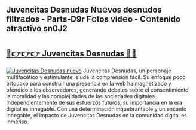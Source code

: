 ## Juvencitas Desnudas N𝚞𝚎vos desn𝚞dos filtr𝚊dos - Parts-D9r F𝚘tos vid𝚎o - C𝚘ntenido atr𝚊ctivo sn0J2

# <h2><a href="http://mb9qij.tromn.icu/?c=Juvencitas+Desnudas">🔗👉👉👉 Juvencitas Desnudas 🔗🔗</a></h2>

[![Juvencitas Desnudas nuevo](https://i.imgur.com/pEAQMta.gif)](http://mb9qij.tromn.icu/?c=Juvencitas+Desnudas)
Juvencitas Desnudas, un personaje multifacético y estimulante, elude la comprensión fácil. Su enfoque poco ortodoxo para construir una presencia en la web ha magnetizado y ofendido a los observadores, generando debates sobre el consentimiento, la moralidad y las complejidades de las sociedades digitales. Independientemente de sus esfuerzos futuros, su importancia en la era digital es innegable. Con una determinación inquebrantable y un encanto innegable, el impacto de Juvencitas Desnudas en la comunidad digital es inmenso.
